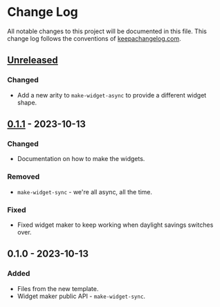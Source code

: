 # Change Log
All notable changes to this project will be documented in this file. This change log follows the conventions of [keepachangelog.com](http://keepachangelog.com/).

## [Unreleased]
### Changed
- Add a new arity to `make-widget-async` to provide a different widget shape.

## [0.1.1] - 2023-10-13
### Changed
- Documentation on how to make the widgets.

### Removed
- `make-widget-sync` - we're all async, all the time.

### Fixed
- Fixed widget maker to keep working when daylight savings switches over.

## 0.1.0 - 2023-10-13
### Added
- Files from the new template.
- Widget maker public API - `make-widget-sync`.

[Unreleased]: https://sourcehost.site/your-name/mermaid-processor/compare/0.1.1...HEAD
[0.1.1]: https://sourcehost.site/your-name/mermaid-processor/compare/0.1.0...0.1.1
